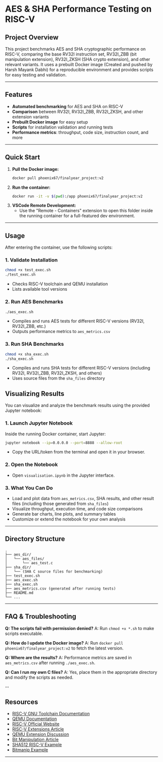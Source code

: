 # AES & SHA Performance Testing on RISC-V

## Project Overview
This project benchmarks AES and SHA cryptographic performance on RISC-V, comparing the base RV32I instruction set, RV32I_ZBB (bit manipulation extension), RV32I_ZKSH (SHA crypto extension), and other relevant variants. It uses a prebuilt Docker image (Created and pushed by Harsh Mayank Dabhi) for a reproducible environment and provides scripts for easy testing and validation.

---

## Features
- **Automated benchmarking** for AES and SHA on RISC-V
- **Comparison** between RV32I, RV32I_ZBB, RV32I_ZKSH, and other extension variants
- **Prebuilt Docker image** for easy setup
- **Scripts** for installation validation and running tests
- **Performance metrics**: throughput, code size, instruction count, and more

---

## Quick Start
1. **Pull the Docker image:**
   ```bash
   docker pull phoenix67/finalyear_project:v2
   ```
2. **Run the container:**
   ```bash
   docker run -it -v $(pwd):/app phoenix67/finalyear_project:v2
   ```
3. **VSCode Remote Development:**
   - Use the "Remote - Containers" extension to open this folder inside the running container for a full-featured dev environment.

---

## Usage
After entering the container, use the following scripts:

### 1. Validate Installation
```bash
chmod +x test_exec.sh
./test_exec.sh
```
- Checks RISC-V toolchain and QEMU installation
- Lists available tool versions

### 2. Run AES Benchmarks
```bash
./aes_exec.sh
```
- Compiles and runs AES tests for different RISC-V versions (RV32I, RV32I_ZBB, etc.)
- Outputs performance metrics to `aes_metrics.csv`

### 3. Run SHA Benchmarks
```bash
chmod +x sha_exec.sh
./sha_exec.sh
```
- Compiles and runs SHA tests for different RISC-V versions (including RV32I, RV32I_ZBB, RV32I_ZKSH, and others)
- Uses source files from the `sha_files` directory

## Visualizing Results

You can visualize and analyze the benchmark results using the provided Jupyter notebook:

### 1. Launch Jupyter Notebook
Inside the running Docker container, start Jupyter:
```bash
jupyter notebook --ip=0.0.0.0 --port=8888 --allow-root
```
- Copy the URL/token from the terminal and open it in your browser.

### 2. Open the Notebook
- Open `visualisation.ipynb` in the Jupyter interface.

### 3. What You Can Do
- Load and plot data from `aes_metrics.csv`, SHA results, and other result files (including those generated from `sha_files`)
- Visualize throughput, execution time, and code size comparisons
- Generate bar charts, line plots, and summary tables
- Customize or extend the notebook for your own analysis

---

## Directory Structure
```
.
├── aes_dir/
│   └── aes_files/
│       └── aes_test.c
├── sha_dir/
│   └── (SHA C source files for benchmarking)
├── test_exec.sh
├── aes_exec.sh
├── sha_exec.sh
├── aes_metrics.csv (generated after running tests)
├── README.md
└── ...
```

---

## FAQ & Troubleshooting
**Q: The scripts fail with permission denied?**
A: Run `chmod +x *.sh` to make scripts executable.

**Q: How do I update the Docker image?**
A: Run `docker pull phoenix67/finalyear_project:v2` to fetch the latest version.

**Q: Where are the results?**
A: Performance metrics are saved in `aes_metrics.csv` after running `./aes_exec.sh`.

**Q: Can I run my own C files?**
A: Yes, place them in the appropriate directory and modify the scripts as needed.

--


## Resources
- [RISC-V GNU Toolchain Documentation](https://github.com/riscv/riscv-gnu-toolchain)
- [QEMU Documentation](https://www.qemu.org/)
- [RISC-V Official Website](https://riscv.org/)
- [RISC-V Extensions Article](https://research.redhat.com/blog/article/risc-v-extensions-whats-available-and-how-to-find-it/)
- [QEMU Extension Discussion](https://gitlab.com/qemu-project/qemu/-/issues/2245)
- [Bit Manipulation Article](https://fprox.substack.com/p/risc-v-scalar-bit-manipulation-extensions)
- [SHA512 RISC-V Example](https://github.com/riscv/riscv-crypto/blob/main/benchmarks/sha512/zscrypto_rv32/sha512.c)
- [Bitmanip Example](https://github.com/mjosaarinen/lwaes_isa/blob/master/bitmanip.c)

---
